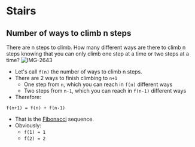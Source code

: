 # Stairs
## Number of ways to climb n steps
There are n steps to climb. How many different ways are there to climb n steps
knowing that you can only climb one step at a time or two steps at a time?
![IMG-2643](https://user-images.githubusercontent.com/13286393/75496903-66450100-5977-11ea-9fb7-0c5dbca20d71.jpg)
- Let's call `f(n)` the number of ways to climb n steps.
- There are 2 ways to finish climbing to `n+1`
  - One step from `n`,  which you can reach in `f(n)` different ways
  - Two steps from `n-1`, which you can reach in `f(n-1)` different ways 
- Therefore:
```
f(n+1) = f(n) + f(n-1)
```
- That is the [Fibonacci](https://en.wikipedia.org/wiki/Fibonacci_number) sequence.
- Obviously:
  - `f(1) = 1`
  - `f(2) = 2`